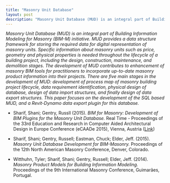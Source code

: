 ```yaml
---
title: "Masonry Unit Database"
layout: post
description: "Masonry Unit Database (MUD) is an integral part of Building Information Modeling for Masonry (BIM-M) initiative. MUD provides a data structure framework for storing the required data for digital representation of masonry units."
---
```


*Masonry Unit Database (MUD) is an integral part of Building Information Modeling for Masonry (BIM-M) initiative. MUD provides a data structure framework for storing the required data for digital representation of masonry units. Specific information about masonry units such as price, geometry and physical properties is needed throughout the lifecycle of a building project, including the design, construction, maintenance, and demolition stages. The development of MUD contributes to enhancement of masonry BIM tools for practitioners to incorporate up-to-date masonry product information into their projects. There are five main stages in the development of MUD: development of process map of masonry building project lifecycle, data requirement identification, physical design of database, design of data import structures, and finally design of data export structures. This paper focuses on the development of the SQL based MUD, and a Revit-Dynamo data export plugin for this database.*

- Sharif, Shani; Gentry, Russll (2015). *BIM for Masonry: Development of BIM Plugins for the Masonry Unit Database.* Real Time - Proceedings of the 33rd Education and Research in Computer Aided Architectural Design in Europe Conference (eCAADe 2015), Vienna, Austria   ([Link](http://cumincad.scix.net/cgi-bin/works/Show?_id=ecaade2015_261))

- Sharif, Shani; Gentry, Russell; Eastman, Chuck; Elder, Jeff. (2015). *Masonry Unit Database Development for BIM-Masonry.* Proceedings of the 12th North American Masonry Conference, Denver, Colorado.

- Witthuhn, Tyler; Sharif, Shani; Gentry, Russell; Elder, Jeff. (2014). *Masonry Product Models for Building Information Modeling.* Proceedings of the 9th International Masonry Conference, Guimarães, Portugal.

